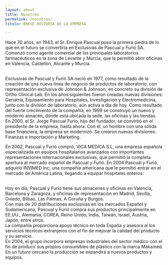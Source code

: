 ```yaml
---
layout: about
title: Nosotros
permalink: /nosotros/
titulo: BREVE HISTORIA DE LA EMPRESA

---
```



Hace 70 años, en 1943, el Sr. Enrique Pascual puso la primera piedra de lo que en el futuro se convertiría en Exclusivas de Pascual y Furió SA. Comenzó como agente comercial de los principales laboratorios farmacéuticos en la zona de Levante y Murcia, que le permitió abrir oficinas en Valencia, Castellón, Alicante y Murcia.

<br>
Exclusivas de Pascual y Furió SA nació en 1977, como resultado de la creación de una nueva línea de negocio de productos de laboratorio, con representación exclusiva de Johnson & Johnson, en concreto su división de Ortho Clinical Lab. En los años siguientes fueron creadas nuevas divisiones: Geriatría, Equipamiento para Hospitales, Investigación y Electromedicina, junto con la división de laboratorio, aún activa a día de hoy. Como resultado del fuerte crecimiento de la compañía, en 1999 se construyó un nuevo y moderno almacén, dónde está ubicada la sede, las oficinas y las tiendas.

<br>
En 2000, el Sr. Jorge Pascual Furio, hijo del fundador, se convirtió en el presidente de la empresa, hasta ahora. Con él, un hombre con una sólida base financiera, la empresa se modernizó. Se crearon nuevas divisiones: Finanzas e importación y Marketing.

En 2002, Pascual y Furió compró, VICA MEDICA S.L, una empresa española especializada en equipos hospitalarios avanzados con importantes representaciones internacionales exclusivas, que permitió la completa apertura al mercado español de Pascual y Furió. En 2004 Pascual y Furió, adquirió INVIMED Inc, una compañía americana que le permitió entrar en el mercado de América Latina, llegando a equipar hospitales enteros.

<br>
Hoy en día, Pascual y Furió tiene sus almacenes y oficinas en Valencia, Barcelona y Zaragoza, y oficinas de representación en Madrid, Sevilla, Oviedo, Bilbao, Las Palmas, A Coruña y Burgos.

<br>
Con más de 20 distribuciones exclusivas en los mercados Español y Sudamericano, Pascual y Furió compra sus productos principalmente en EE.UU., Alemania, COREA, Reino Unido, India, Taiwán, Israel, Austria, Japón, entre otros.

<br>
La compañía proporciona apoyo técnico en toda España y asesora al los servicios técnicos extranjeros con el fin de mejorar la calidad del producto y su servicio.

<br>
En 2004, el grupo incorpora empresas industriales del sector médico con el fin de producir sus propios consumibles de plástico con la marca Makamed. En un futuro cercano la producción se expandirá a nuevos productos y equipos.
